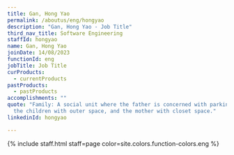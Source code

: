```yaml
---
title: Gan, Hong Yao
permalink: /aboutus/eng/hongyao
description: "Gan, Hong Yao - Job Title"
third_nav_title: Software Engineering
staffId: hongyao
name: Gan, Hong Yao
joinDate: 14/08/2023
functionId: eng
jobTitle: Job Title
curProducts:
  - currentProducts
pastProducts:
  - pastProducts
accomplishments: ""
quote: "Family: A social unit where the father is concerned with parking space,
  the children with outer space, and the mother with closet space."
linkedinId: hongyao

---
```


{% include staff.html staff=page color=site.colors.function-colors.eng %}
